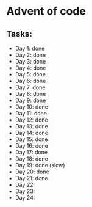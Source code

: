 # Advent of code
## Tasks:
- Day 1: done
- Day 2: done
- Day 3: done
- Day 4: done
- Day 5: done
- Day 6: done
- Day 7: done
- Day 8: done
- Day 9: done
- Day 10: done
- Day 11: done
- Day 12: done
- Day 13: done
- Day 14: done
- Day 15: done
- Day 16: done
- Day 17: done
- Day 18: done
- Day 19: done (slow)
- Day 20: done
- Day 21: done
- Day 22:
- Day 23:
- Day 24: